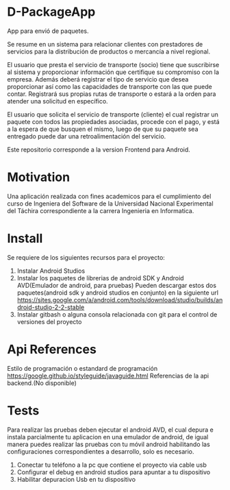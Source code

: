 # D-PackageApp
App para envió de paquetes.

Se resume en un sistema para relacionar clientes con prestadores de servicios para la distribución de productos o mercancía a nivel regional.

El usuario que presta el servicio de transporte (socio) tiene que suscribirse al sistema y proporcionar información que certifique su compromiso con la empresa. Además deberá registrar el tipo de servicio que desea proporcionar así como las capacidades de transporte con las que puede contar. Registrará sus propias rutas de transporte o estará a la orden para atender una solicitud en específico.

El usuario que solicita el servicio de transporte (cliente) el cual registrar un paquete con todos las propiedades asociadas, procede con el pago, y está a la espera de que busquen el mismo, luego de que su paquete sea entregado puede dar una retroalimentación del servicio.

Este repositorio corresponde a la version Frontend para Android.

# Motivation

Una aplicación realizada con fines academicos para el cumplimiento del curso de Ingeniera del Software de la Universidad Nacional Experimental del Táchira correspondiente a la carrera Ingenieria en Informatica.

# Install

Se requiere de los siguientes recursos para el proyecto: 

  1.  Instalar Android Studios
  2.  Instalar los paquetes de librerias de android SDK y Android AVD(Emulador de android, para pruebas)
     Pueden descargar estos dos paquetes(android sdk y android studios en conjunto) en la siguiente url         https://sites.google.com/a/android.com/tools/download/studio/builds/android-studio-2-2-stable
  3.  Instalar gitbash o alguna consola relacionada con git para el control de versiones del proyecto
  
# Api References

Estilo de programación o estandard de programación https://google.github.io/styleguide/javaguide.html
Referencias de la api backend.(No disponible)

# Tests

Para realizar las pruebas deben ejecutar el android AVD, el cual depura e instala parcialmente tu aplicacion en una emulador de android, de igual manera puedes realizar las pruebas con tu móvil android habilitando las configuraciones correspondientes a desarrollo, solo es necesario.

  1.  Conectar tu teléfono a la pc que contiene el proyecto via cable usb
  2.  Configurar el debug en android studios para apuntar a tu dispositivo
  3.  Habilitar depuracion Usb en tu dispositivo
